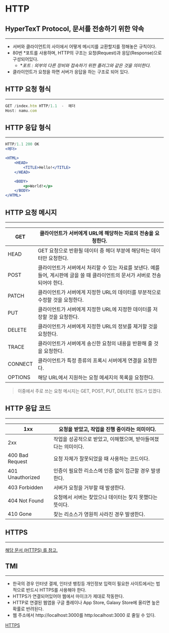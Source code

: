 # HTTP

## HyperTexT Protocol, 문서를 전송하기 위한 약속

---

- 서버와 클라이언트의 사이에서 어떻게 메시지를 교환할지를 정해놓은 규칙이다.
- 80번 *포트를 사용하며, HTTP의 구조는 요청(Request)과 응답(Response)으로 구성되어있다.
    - **포트 : 외부의 다른 장비와 접속하기 위한 플러그와 같은 것을 의미한다.*
- 클라이언트가 요청을 하면 서버가 응답을 하는 구조로 되어 있다.

## HTTP 요청 형식

---

```jsx
GET /index.htm HTTP/1.1  -  헤더
Host: namu.com
```

## HTTP 응답 형식

---

```jsx
HTTP/1.1 200 OK
<헤더>

<HTML>
    <HEAD>
        <TITLE>Hello!</TITLE>
    </HEAD>

    <BODY>
        <p>World!</p>
    </BODY>
</HTML>
```

## HTTP 요청 메시지

---

| GET | 클라이언트가 서버에게 URL에 해당하는 자료의 전송을 요청한다. |
| --- | --- |
| HEAD | GET 요청으로 반환될 데이터 중 헤더 부분에 해당하는 데이터만 요청한다. |
| POST | 클라이언트가 서버에서 처리할 수 있는 자료를 보낸다. 예를 들어, 게시판에 글을 쓸 때 클라이언트의 문서가 서버로 전송되어야 한다. |
| PATCH | 클라이언트가 서버에게 지정한 URL의 데이터를 부분적으로 수정할 것을 요청한다. |
| PUT | 클라이언트가 서버에게 지정한 URL에 지정한 데이터를 저장할 것을 요청한다. |
| DELETE | 클라이언트가 서버에게 지정한 URL의 정보를 제거할 것을 요청한다. |
| TRACE | 클라이언트가 서버에게 송신한 요청의 내용을 반환해 줄 것을 요청한다. |
| CONNECT | 클라이언트가 특정 종류의 프록시 서버에게 연결을 요청한다. |
| OPTIONS | 해당 URL에서 지원하는 요청 메세지의 목록을 요청한다. |

> 이중에서 주로 쓰는 요청 메시지는 GET, POST, PUT, DELETE 정도가 있겠다.
> 

## HTTP 응답 코드

---

| 1xx | 요청을 받았고, 작업을 진행 중이라는 의미이다. |
| --- | --- |
| 2xx | 작업을 성공적으로 받았고, 이해했으며, 받아들여졌다는 의미이다. |
| 400 Bad Request | 요청 자체가 잘못되었을 때 사용하는 코드이다. |
| 401 Unauthorized | 인증이 필요한 리소스에 인증 없이 접근할 경우 발생한다. |
| 403 Forbidden | 서버가 요청을 거부할 때 발생한다. |
| 404 Not Found | 요청에서 서버는 찾았으나 데이터는 찾지 못했다는 뜻이다. |
| 410 Gone | 찾는 리소스가 영원히 사라진 경우 발생한다. |

## HTTPS

---

[해당 문서 (HTTPS) 를 참고.](https://www.notion.so/HTTPS-260844fff25646019f8b274d8b07b1c6)

## TMI

---

- 한국의 경우 인터넷 결제, 인터넷 뱅킹등 개인정보 입력이 필요한 사이트에서는 법적으로 반드시 HTTPS를 사용해야 한다.
- HTTPS가 연결되어있어야 웹에서 마이크가 제대로 작동한다.
- HTTP로 연결된 웹앱을 구글 플레이나 App Store, Galaxy Store에 올리면 높은 확률로 반려된다.
- 웹 주소에서 http://localhost:3000를 http:localhost:3000 로 줄일 수 있다.

[HTTPS](https://www.notion.so/HTTPS-260844fff25646019f8b274d8b07b1c6)